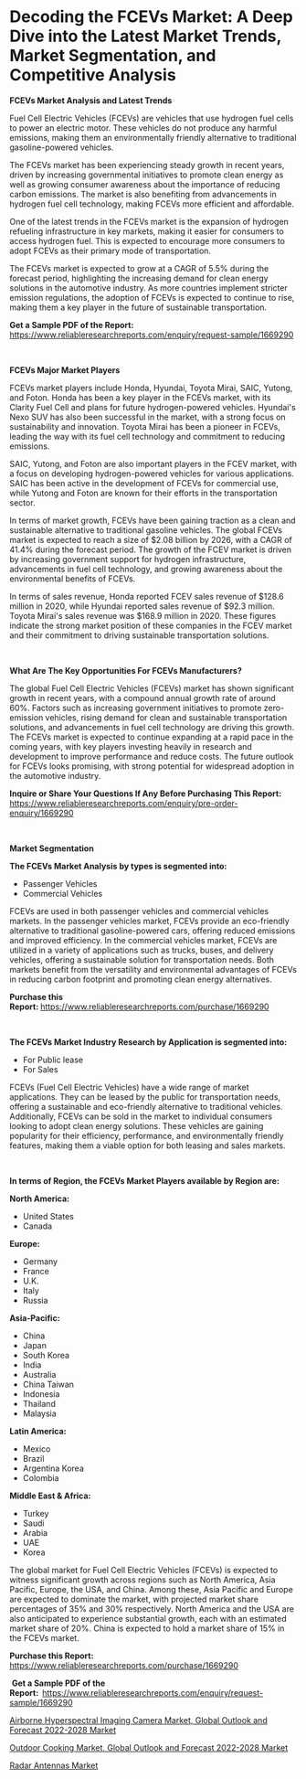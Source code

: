 <p><h1>Decoding the FCEVs Market: A Deep Dive into the Latest Market Trends, Market Segmentation, and Competitive Analysis</h1></p><p><strong>FCEVs Market Analysis and Latest Trends</strong></p>
<p><p>Fuel Cell Electric Vehicles (FCEVs) are vehicles that use hydrogen fuel cells to power an electric motor. These vehicles do not produce any harmful emissions, making them an environmentally friendly alternative to traditional gasoline-powered vehicles. </p><p>The FCEVs market has been experiencing steady growth in recent years, driven by increasing governmental initiatives to promote clean energy as well as growing consumer awareness about the importance of reducing carbon emissions. The market is also benefiting from advancements in hydrogen fuel cell technology, making FCEVs more efficient and affordable.</p><p>One of the latest trends in the FCEVs market is the expansion of hydrogen refueling infrastructure in key markets, making it easier for consumers to access hydrogen fuel. This is expected to encourage more consumers to adopt FCEVs as their primary mode of transportation.</p><p>The FCEVs market is expected to grow at a CAGR of 5.5% during the forecast period, highlighting the increasing demand for clean energy solutions in the automotive industry. As more countries implement stricter emission regulations, the adoption of FCEVs is expected to continue to rise, making them a key player in the future of sustainable transportation.</p></p>
<p><strong>Get a Sample PDF of the Report:&nbsp;</strong> <a href="https://www.reliableresearchreports.com/enquiry/request-sample/1669290">https://www.reliableresearchreports.com/enquiry/request-sample/1669290</a></p>
<p>&nbsp;</p>
<p><strong>FCEVs Major Market Players</strong></p>
<p><p>FCEVs market players include Honda, Hyundai, Toyota Mirai, SAIC, Yutong, and Foton. Honda has been a key player in the FCEVs market, with its Clarity Fuel Cell and plans for future hydrogen-powered vehicles. Hyundai's Nexo SUV has also been successful in the market, with a strong focus on sustainability and innovation. Toyota Mirai has been a pioneer in FCEVs, leading the way with its fuel cell technology and commitment to reducing emissions.</p><p>SAIC, Yutong, and Foton are also important players in the FCEV market, with a focus on developing hydrogen-powered vehicles for various applications. SAIC has been active in the development of FCEVs for commercial use, while Yutong and Foton are known for their efforts in the transportation sector.</p><p>In terms of market growth, FCEVs have been gaining traction as a clean and sustainable alternative to traditional gasoline vehicles. The global FCEVs market is expected to reach a size of $2.08 billion by 2026, with a CAGR of 41.4% during the forecast period. The growth of the FCEV market is driven by increasing government support for hydrogen infrastructure, advancements in fuel cell technology, and growing awareness about the environmental benefits of FCEVs.</p><p>In terms of sales revenue, Honda reported FCEV sales revenue of $128.6 million in 2020, while Hyundai reported sales revenue of $92.3 million. Toyota Mirai's sales revenue was $168.9 million in 2020. These figures indicate the strong market position of these companies in the FCEV market and their commitment to driving sustainable transportation solutions.</p></p>
<p>&nbsp;</p>
<p><strong>What Are The Key Opportunities For FCEVs Manufacturers?</strong></p>
<p><p>The global Fuel Cell Electric Vehicles (FCEVs) market has shown significant growth in recent years, with a compound annual growth rate of around 60%. Factors such as increasing government initiatives to promote zero-emission vehicles, rising demand for clean and sustainable transportation solutions, and advancements in fuel cell technology are driving this growth. The FCEVs market is expected to continue expanding at a rapid pace in the coming years, with key players investing heavily in research and development to improve performance and reduce costs. The future outlook for FCEVs looks promising, with strong potential for widespread adoption in the automotive industry.</p></p>
<p><strong>Inquire or Share Your Questions If Any Before Purchasing This Report:</strong> <a href="https://www.reliableresearchreports.com/enquiry/pre-order-enquiry/1669290">https://www.reliableresearchreports.com/enquiry/pre-order-enquiry/1669290</a></p>
<p>&nbsp;</p>
<p><strong>Market Segmentation</strong></p>
<p><strong>The FCEVs Market Analysis by types is segmented into:</strong></p>
<p><ul><li>Passenger Vehicles</li><li>Commercial Vehicles</li></ul></p>
<p><p>FCEVs are used in both passenger vehicles and commercial vehicles markets. In the passenger vehicles market, FCEVs provide an eco-friendly alternative to traditional gasoline-powered cars, offering reduced emissions and improved efficiency. In the commercial vehicles market, FCEVs are utilized in a variety of applications such as trucks, buses, and delivery vehicles, offering a sustainable solution for transportation needs. Both markets benefit from the versatility and environmental advantages of FCEVs in reducing carbon footprint and promoting clean energy alternatives.</p></p>
<p><strong>Purchase this Report:&nbsp;</strong><a href="https://www.reliableresearchreports.com/purchase/1669290">https://www.reliableresearchreports.com/purchase/1669290</a></p>
<p>&nbsp;</p>
<p><strong>The FCEVs Market Industry Research by Application is segmented into:</strong></p>
<p><ul><li>For Public lease</li><li>For Sales</li></ul></p>
<p><p>FCEVs (Fuel Cell Electric Vehicles) have a wide range of market applications. They can be leased by the public for transportation needs, offering a sustainable and eco-friendly alternative to traditional vehicles. Additionally, FCEVs can be sold in the market to individual consumers looking to adopt clean energy solutions. These vehicles are gaining popularity for their efficiency, performance, and environmentally friendly features, making them a viable option for both leasing and sales markets.</p></p>
<p>&nbsp;</p>
<p><strong>In terms of Region, the FCEVs Market Players available by Region are:</strong></p>
<p>
    <p> <strong> North America: </strong>
        <ul>
            <li>United States</li>
            <li>Canada</li>
        </ul>
        </p> 
    <p> <strong> Europe: </strong>
        <ul>
            <li>Germany</li>
            <li>France</li>
            <li>U.K.</li>
            <li>Italy</li>
            <li>Russia</li>
        </ul>
        </p> 
    <p> <strong> Asia-Pacific: </strong>
        <ul>
            <li>China</li>
            <li>Japan</li>
            <li>South Korea</li>
            <li>India</li>
            <li>Australia</li>
            <li>China Taiwan</li>
            <li>Indonesia</li>
            <li>Thailand</li>
            <li>Malaysia</li>
        </ul>
        </p> 
    <p> <strong> Latin America: </strong>
        <ul>
            <li>Mexico</li>
            <li>Brazil</li>
            <li>Argentina Korea</li>
            <li>Colombia</li>
        </ul>
        </p> 
    <p> <strong> Middle East & Africa: </strong>
        <ul>
            <li>Turkey</li>
            <li>Saudi</li>
            <li>Arabia</li>
            <li>UAE</li>
            <li>Korea</li>
        </ul>
    </p>
    </p>
<p><p>The global market for Fuel Cell Electric Vehicles (FCEVs) is expected to witness significant growth across regions such as North America, Asia Pacific, Europe, the USA, and China. Among these, Asia Pacific and Europe are expected to dominate the market, with projected market share percentages of 35% and 30% respectively. North America and the USA are also anticipated to experience substantial growth, each with an estimated market share of 20%. China is expected to hold a market share of 15% in the FCEVs market.</p></p>
<p><strong>Purchase this Report: </strong><a href="https://www.reliableresearchreports.com/purchase/1669290">https://www.reliableresearchreports.com/purchase/1669290</a></p>
<p>&nbsp;<strong>Get a Sample PDF of the Report:&nbsp;&nbsp;</strong><a href="https://www.reliableresearchreports.com/enquiry/request-sample/1669290">https://www.reliableresearchreports.com/enquiry/request-sample/1669290</a></p>
<p><strong></strong></p>
<p><p><a href="https://view.publitas.com/reportprime-1/airborne-hyperspectral-imaging-camera-market-global-outlook-and-forecast-2022-2028-market-size-2023-2030-global-industrial-analysis-key-geographical-regions-market-share-top-key-players-product-types-and-forecast-research-report/">Airborne Hyperspectral Imaging Camera Market, Global Outlook and Forecast 2022-2028 Market</a></p><p><a href="https://view.publitas.com/reportprime-1/decoding-the-outdoor-cooking-market-global-outlook-and-forecast-2022-2028-market-a-deep-dive-into-the-latest-market-trends-market-segmentation-and-competitive-analysis/">Outdoor Cooking Market, Global Outlook and Forecast 2022-2028 Market</a></p><p><a href="https://view.publitas.com/reportprime-1/radar-antennas-market-size-share-trends-analysis-report-by-application-regional-outlook-competitive-strategies-and-segment-forecasts-2024-2031/">Radar Antennas Market</a></p></p>
